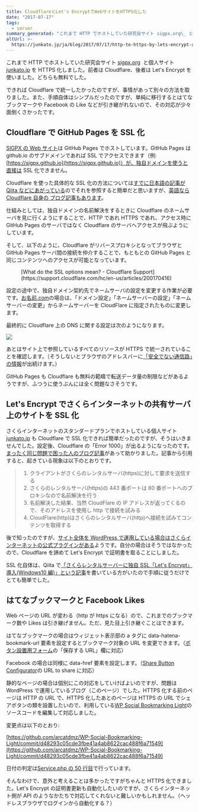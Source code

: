 ```yaml
---
title: CloudflareとLet's EncryptでWebサイトをHTTPS化した
date: "2017-07-17"
tags:
  - server
summary_generated: "これまで HTTP でホストしていた研究会サイト sigpx.org\_ と個人サイト junkato.jp を HTTPS 化しました。前者は Cloudflare、後者は Let&#x27;s Encrypt を使いました。どちらも無料でした。できれば Cloudflar..."
altUrl: >-
  https://junkato.jp/ja/blog/2017/07/17/http-to-https-by-lets-encrypt-and-cloudflare
---
```


これまで HTTP でホストしていた研究会サイト [sigpx.org](https://sigpx.org)  と個人サイト [junkato.jp](https://junkato.jp/ja) を HTTPS 化しました。前者は Cloudflare、後者は Let's Encrypt を使いました。どちらも無料でした。

できれば Cloudflare で統一したかったのですが、事情があって別々の方法を取りました。また、手順自体はシンプルだったのですが、単純に移行するとはてなブックマークや Facebook の Like などが引き継がれないので、その対応が少々面倒くさかったです。

## Cloudflare で GitHub Pages を SSL 化

[SIGPX の Web サイト](https://sigpx.org/)は GitHub Pages でホストしています。GitHub Pages は github.io のサブドメインであれば SSL でアクセスできます（例: [https://sigpx.github.io](https://sigpx.github.io)）が、独自ドメインを使うと直接は SSL 化できません。

Cloudflare を使った具体的な SSL 化の方法については[すでに日本語の記事が Qiita などにあがっている](http://qiita.com/noraworld/items/89dd85a434a7b759e00c)のでそれを参照すると簡単だと思いますが、[英語なら Cloudflare 自身の ブログ記事もあります](https://blog.cloudflare.com/secure-and-fast-github-pages-with-cloudflare/)。

仕組みとしては、独自ドメインの名前解決をするときに Cloudflare のネームサーバを見に行くようにすることで、HTTP であれ HTTPS であれ、アクセス時に GitHub Pages のサーバではなく Cloudflare のサーバへアクセスが飛ぶようにしています。

そして、以下のように、Cloudflare がリバースプロキシとなってブラウザと GitHub Pages サーバ間の接続を仲介することで、もともとの GitHub Pages と同じコンテンツへのアクセスが可能となっています。

<figure className="center">
  <a href="/images/cfssl_full.png"><img src="/images/cfssl_full.png" alt="" /></a>
  <figcaption>[What do the SSL options mean? - Cloudflare Support](https://support.cloudflare.com/hc/en-us/articles/200170416)</figcaption>
</figure>

設定の途中で、独自ドメイン契約先でネームサーバの設定を変更する作業が必要です。[お名前.com](https://www.onamae.com/)の場合は、「ドメイン設定」「ネームサーバーの設定」「ネームサーバーの変更」からネームサーバーを CloudFlare に指定されたものに変更します。

最終的に Cloudflare 上の DNS に関する設定は次のようになります。

[![](/images/cloudflare-configurations.png)](/images/cloudflare-configurations.png)

あとはサイト上で参照しているすべてのリソースが HTTPS で統一されていることを確認します。（そうしないとブラウザのアドレスバーに[「安全でない通信路」の情報](http://www.atmarkit.co.jp/ait/articles/1609/23/news023.html)が出続けます。）

GitHub Pages も Cloudflare も無料の範疇で転送データ量の制限などがあるようですが、ふつうに使うぶんには全く問題なさそうです。

## Let's Encrypt でさくらインターネットの共有サーバ上のサイトを SSL 化

さくらインターネットのスタンダードプランでホストしている個人サイト [junkato.jp](https://junkato.jp/ja) も Cloudflare で SSL 化できれば簡単だったのですが、そうはいきませんでした。設定後、Cloudflare の「Error 1000」が出るようになったのです。[まったく同じ問題で困った人のブログ記事](https://my.iesaba.com/posts/sakura-shared-server-very-bad)があって助かりました。記事から引用すると、起きている現象は以下のとおりです。

> 1. クライアントがさくらのレンタルサーバ(https)に対して要求を送信する
> 2. さくらのレンタルサーバ(https)の 443 番ポートは 80 番ポートへのプロキシなので名前解決を行う
> 3. 名前解決した結果、当然 CloudFlare の IP アドレスが返ってくるので、そのアドレスを使用し http で接続を試みる
> 4. CloudFlare(http)はさくらのレンタルサーバ(http)へ接続を試みてコンテンツを取得する

後で知ったのですが、[サイト全体を WordPress で運用している場合はさくらインターネットの公式プラグインがある](https://ja.wordpress.org/plugins/sakura-rs-wp-ssl/)ようです。自分の場合はそうではなかったので、Cloudflare を諦めて Let's Encrypt で証明書を取ることにしました。

SSL 化自体は、Qiita で[「さくらレンタルサーバーに独自 SSL「Let's Encrypt」導入(Windows10 編)」という記事](http://qiita.com/bass-inu/items/43637b3ceb9fa7cf05c7)を書いている方がいたので手順に従うだけでとても簡単でした。

## はてなブックマークと Facebook Likes

Web ページの URL が変わる（http が https になる）ので、これまでのブックマーク数や Likes は引き継げません。ただ、見た目上引き継ぐことはできます。

はてなブックマークの場合はウィジェット表示部の a タグに data-hatena-bookmark-url 要素を設定するとブックマーク対象の URL を変更できます。（[ボタン設置用フォーム](http://b.hatena.ne.jp/guide/bbutton)の「保存する URL」欄に対応）

Facebook の場合は同様に data-href 要素を設定します。（[Share Button Configurator](https://developers.facebook.com/docs/plugins/share-button)の URL to share に対応）

静的なページの場合は個別にこの対応をしていけばよいのですが、問題は WordPress で運用しているブログ（このページ）でした。HTTPS 化する前のページは HTTP の URL で、HTTPS 化したあとのページは HTTPS の URL でシェアボタンの類を設置したいので、利用している[WP Social Bookmarking Light](https://wordpress.org/plugins/wp-social-bookmarking-light/)のソースコードを編集して対応しました。

変更点は以下のとおり:

[https://github.com/arcatdmz/WP-Social-Bookmarking-Light/commit/d48293c05cde3fbe41a4ab8622cac488f6a71549](https://github.com/arcatdmz/WP-Social-Bookmarking-Light/commit/d48293c05cde3fbe41a4ab8622cac488f6a71549)

日付の判定は[Service.php の 50 行目](https://github.com/arcatdmz/WP-Social-Bookmarking-Light/blob/d48293c05cde3fbe41a4ab8622cac488f6a71549/src/WpSocialBookmarkingLight/Service.php#L50)で行っています。

そんなわけで、意外と考えることは多かったですがちゃんと HTTPS 化できました。Let's Encrypt の証明書更新も自動化したいのですが、さくらインターネット側が API のようなかたちで対応してくれないと難しいかもしれません。（ヘッドレスブラウザでログインから自動化する？）
